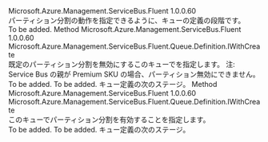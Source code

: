 <Type Name="IWithPartitioning" FullName="Microsoft.Azure.Management.ServiceBus.Fluent.Queue.Definition.IWithPartitioning">
  <TypeSignature Language="C#" Value="public interface IWithPartitioning" />
  <TypeSignature Language="ILAsm" Value=".class public interface auto ansi abstract IWithPartitioning" />
  <TypeSignature Language="DocId" Value="T:Microsoft.Azure.Management.ServiceBus.Fluent.Queue.Definition.IWithPartitioning" />
  <TypeSignature Language="VB.NET" Value="Public Interface IWithPartitioning" />
  <TypeSignature Language="F#" Value="type IWithPartitioning = interface" />
  <AssemblyInfo>
    <AssemblyName>Microsoft.Azure.Management.ServiceBus.Fluent</AssemblyName>
    <AssemblyVersion>1.0.0.60</AssemblyVersion>
  </AssemblyInfo>
  <Interfaces />
  <Docs>
    <summary>
            パーティション分割の動作を指定できるように、キューの定義の段階です。
            </summary>
    <remarks>To be added.</remarks>
  </Docs>
  <Members>
    <Member MemberName="WithoutPartitioning">
      <MemberSignature Language="C#" Value="public Microsoft.Azure.Management.ServiceBus.Fluent.Queue.Definition.IWithCreate WithoutPartitioning ();" />
      <MemberSignature Language="ILAsm" Value=".method public hidebysig newslot virtual instance class Microsoft.Azure.Management.ServiceBus.Fluent.Queue.Definition.IWithCreate WithoutPartitioning() cil managed" />
      <MemberSignature Language="DocId" Value="M:Microsoft.Azure.Management.ServiceBus.Fluent.Queue.Definition.IWithPartitioning.WithoutPartitioning" />
      <MemberSignature Language="VB.NET" Value="Public Function WithoutPartitioning () As IWithCreate" />
      <MemberSignature Language="F#" Value="abstract member WithoutPartitioning : unit -&gt; Microsoft.Azure.Management.ServiceBus.Fluent.Queue.Definition.IWithCreate" Usage="iWithPartitioning.WithoutPartitioning " />
      <MemberType>Method</MemberType>
      <AssemblyInfo>
        <AssemblyName>Microsoft.Azure.Management.ServiceBus.Fluent</AssemblyName>
        <AssemblyVersion>1.0.0.60</AssemblyVersion>
      </AssemblyInfo>
      <ReturnValue>
        <ReturnType>Microsoft.Azure.Management.ServiceBus.Fluent.Queue.Definition.IWithCreate</ReturnType>
      </ReturnValue>
      <Parameters />
      <Docs>
        <summary>
            既定のパーティション分割を無効にするこのキューでを指定します。
            注: Service Bus の親が Premium SKU の場合、パーティション無効にできません。
            </summary>
        <returns>To be added.</returns>
        <remarks>To be added.</remarks>
        <return>キュー定義の次のステージ。</return>
      </Docs>
    </Member>
    <Member MemberName="WithPartitioning">
      <MemberSignature Language="C#" Value="public Microsoft.Azure.Management.ServiceBus.Fluent.Queue.Definition.IWithCreate WithPartitioning ();" />
      <MemberSignature Language="ILAsm" Value=".method public hidebysig newslot virtual instance class Microsoft.Azure.Management.ServiceBus.Fluent.Queue.Definition.IWithCreate WithPartitioning() cil managed" />
      <MemberSignature Language="DocId" Value="M:Microsoft.Azure.Management.ServiceBus.Fluent.Queue.Definition.IWithPartitioning.WithPartitioning" />
      <MemberSignature Language="VB.NET" Value="Public Function WithPartitioning () As IWithCreate" />
      <MemberSignature Language="F#" Value="abstract member WithPartitioning : unit -&gt; Microsoft.Azure.Management.ServiceBus.Fluent.Queue.Definition.IWithCreate" Usage="iWithPartitioning.WithPartitioning " />
      <MemberType>Method</MemberType>
      <AssemblyInfo>
        <AssemblyName>Microsoft.Azure.Management.ServiceBus.Fluent</AssemblyName>
        <AssemblyVersion>1.0.0.60</AssemblyVersion>
      </AssemblyInfo>
      <ReturnValue>
        <ReturnType>Microsoft.Azure.Management.ServiceBus.Fluent.Queue.Definition.IWithCreate</ReturnType>
      </ReturnValue>
      <Parameters />
      <Docs>
        <summary>
            このキューでパーティション分割を有効することを指定します。
            </summary>
        <returns>To be added.</returns>
        <remarks>To be added.</remarks>
        <return>キュー定義の次のステージ。</return>
      </Docs>
    </Member>
  </Members>
</Type>